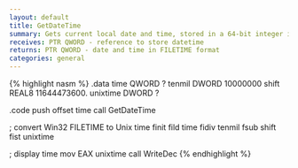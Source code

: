 ```yaml
---
layout: default
title: GetDateTime
summary: Gets current local date and time, stored in a 64-bit integer in Win32 FILETIME format.
receives: PTR QWORD - reference to store datetime
returns: PTR QWORD - date and time in FILETIME format
categories: general
---
```

{% highlight nasm %}
.data
time        QWORD ?
tenmil      DWORD 10000000
shift       REAL8 11644473600.
unixtime    DWORD ?

.code
push  offset time
call  GetDateTime

; convert Win32 FILETIME to Unix time
finit
fild  time
fidiv tenmil
fsub  shift
fist  unixtime

; display time
mov   EAX unixtime
call  WriteDec
{% endhighlight %}